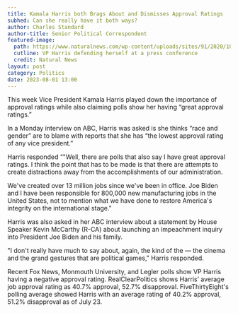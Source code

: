 ```yaml
---
title: Kamala Harris both Brags About and Dismisses Approval Ratings
subhed: Can she really have it both ways?
author: Charles Standard
author-title: Senior Political Correspondent
featured-image: 
  path: https://www.naturalnews.com/wp-content/uploads/sites/91/2020/10/kamala-harris-california.jpg
  cutline: VP Harris defending herself at a press conference
  credit: Natural News
layout: post
category: Politics
date: 2023-08-01 13:00
---
```


This week Vice President Kamala Harris played down the importance of approval ratings while also claiming polls show her having “great approval ratings.”

In a Monday interview on ABC, Harris was asked is she thinks “race and gender” are to blame with reports that she has “the lowest approval rating of any vice president.”

Harris responded “"Well, there are polls that also say I have great approval ratings. I think the point that has to be made is that there are attempts to create distractions away from the accomplishments of our administration.

We've created over 13 million jobs since we've been in office. Joe Biden and I have been responsible for 800,000 new manufacturing jobs in the United States, not to mention what we have done to restore America's integrity on the international stage."

Harris was also asked in her ABC interview about a statement by House Speaker Kevin McCarthy (R-CA) about launching an impeachment inquiry into President Joe Biden and his family.

"I don't really have much to say about, again, the kind of the — the cinema and the grand gestures that are political games," Harris responded.

Recent Fox News, Monmouth University, and Legler polls show VP Harris having a negative approval rating. RealClearPolitics shows Harris’ average job approval rating as 40.7% approval, 52.7% disapproval. FiveThirtyEight's polling average showed Harris with an average rating of 40.2% approval, 51.2% disapproval as of July 23.
